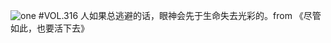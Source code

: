![one](http://image.wufazhuce.com/Fo_Q-Fn3lTxiXVbUIVy5xlLnNUTh)
#VOL.316
人如果总逃避的话，眼神会先于生命失去光彩的。from 《尽管如此，也要活下去》